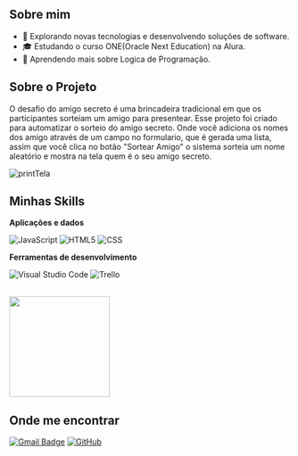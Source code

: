 ## Sobre mim

- 🤔 Explorando novas tecnologias e desenvolvendo soluções de software.
- 🎓 Estudando o curso ONE(Oracle Next Education) na Alura.
- 🌱 Aprendendo mais sobre Logica de Programação.

## Sobre o Projeto

O desafio do amigo secreto é uma brincadeira tradicional em que os participantes sorteiam um amigo para presentear.
Esse projeto foi criado para automatizar o sorteio do amigo secreto.
Onde você adiciona os nomes dos amigo através de um campo no formulario, que é gerada uma lista, assim que você clica no botão "Sortear Amigo" o sistema sorteia um nome aleatório e mostra na tela quem é o seu amigo secreto.


![printTela](https://github.com/user-attachments/assets/79e200ae-38b0-4618-b20c-2002320d32f8)


## Minhas Skills

**Aplicações e dados**

![JavaScript](https://img.shields.io/badge/-JavaScript-333333?style=flat&logo=javascript)
![HTML5](https://img.shields.io/badge/-HTML5-333333?style=flat&logo=HTML5)
![CSS](https://img.shields.io/badge/-CSS-333333?style=flat&logo=CSS3&logoColor=1572B6)




**Ferramentas de desenvolvimento**

![Visual Studio Code](https://img.shields.io/badge/-Visual%20Studio%20Code-333333?style=flat&logo=visual-studio-code&logoColor=007ACC)
![Trello](https://img.shields.io/badge/-Trello-333333?style=flat&logo=trello&logoColor=007ACC)


<br/>

<a href="https://github.com/wmvsena" title="Perfil de Marcos Sena">
  <img height="180em" src="https://github-readme-stats.vercel.app/api?username=wmvsena&theme=dracula&show_icons=true" />
</a>

## Onde me encontrar


[![Gmail Badge](https://img.shields.io/badge/-wmvsena@gmail.com-006bed?style=flat-square&logo=Gmail&logoColor=white&link=mailto:wmvsena@gmail.com)](mailto:wmvsena@gmail.com)
[![GitHub](https://img.shields.io/github/followers/iuricode?label=follow&style=social)]()

